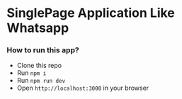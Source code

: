 # SinglePage Application Like Whatsapp

### How to run this app?

- Clone this repo
- Run `npm i`
- Run `npm run dev`
- Open `http://localhost:3000` in your browser
